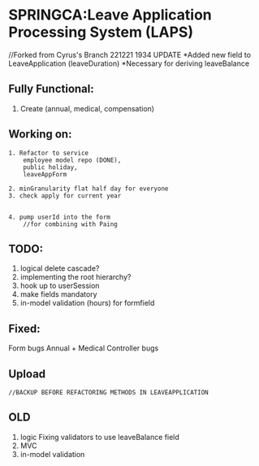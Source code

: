 # SPRINGCA:Leave Application Processing System (LAPS)

//Forked from Cyrus's Branch
221221 1934 UPDATE
*Added new field to LeaveApplication (leaveDuration)
*Necessary for deriving leaveBalance
 
## Fully Functional:
 1. Create (annual, medical, compensation)

## Working on:

	1. Refactor to service
		employee model repo (DONE),
		public holiday,
		leaveAppForm

	2. minGranularity flat half day for everyone
	3. check apply for current year


	4. pump userId into the form
		//for combining with Paing
  
 ## TODO:
 
  1. logical delete cascade?
  2. implementing the root hierarchy?
  3. hook up to userSession
  4. make fields mandatory
  5. in-model validation (hours) for formfield

## Fixed:
  Form bugs
  Annual + Medical Controller bugs
  

## Upload

	//BACKUP BEFORE REFACTORING METHODS IN LEAVEAPPLICATION
	
## OLD
		
  1. logic
	Fixing validators to use leaveBalance field 
  2. MVC
  3. in-model validation